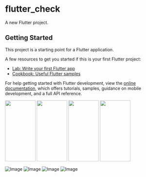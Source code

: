 # flutter_check

A new Flutter project.

## Getting Started

This project is a starting point for a Flutter application.

A few resources to get you started if this is your first Flutter project:

- [Lab: Write your first Flutter app](https://docs.flutter.dev/get-started/codelab)
- [Cookbook: Useful Flutter samples](https://docs.flutter.dev/cookbook)

For help getting started with Flutter development, view the
[online documentation](https://docs.flutter.dev/), which offers tutorials,
samples, guidance on mobile development, and a full API reference.

<p float="left">
  <img src="https://github.com/user-attachments/assets/ecb46af5-1f18-4317-a13b-bf98389ba54e" width="100" height="200" />
  <img src="https://github.com/user-attachments/assets/0088e3c8-fc04-4b8b-8c02-de0282c8a0e4" width="100" height="200" />
  <img src="https://github.com/user-attachments/assets/270f3a56-40b5-4e0a-9cb6-40d5e2ae8e8e" width="100" height="200" />
  <img src="https://github.com/user-attachments/assets/fccdb4f4-e136-4e11-8a32-abfdade8ac34" width="100" height="200" />
</p>


![Image](https://github.com/user-attachments/assets/ecb46af5-1f18-4317-a13b-bf98389ba54e)
![Image](https://github.com/user-attachments/assets/0088e3c8-fc04-4b8b-8c02-de0282c8a0e4)
![Image](https://github.com/user-attachments/assets/270f3a56-40b5-4e0a-9cb6-40d5e2ae8e8e)
![Image](https://github.com/user-attachments/assets/fccdb4f4-e136-4e11-8a32-abfdade8ac34)
